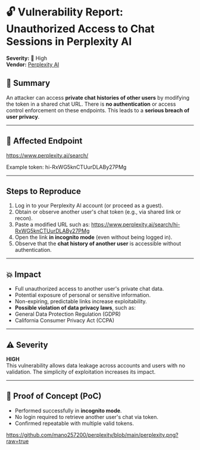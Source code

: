 # 🔓 Vulnerability Report: Unauthorized Access to Chat Sessions in Perplexity AI

**Severity:** 🚨 High  
**Vendor:** [Perplexity AI](https://www.perplexity.ai)

## 📌 Summary

An attacker can access **private chat histories of other users** by modifying the token in a shared chat URL. There is **no authentication** or access control enforcement on these endpoints. This leads to a **serious breach of user privacy**.

---

## 🔗 Affected Endpoint

https://www.perplexity.ai/search/<token>

Example token: hi-RxWG5knCTUurDLABy27PMg


---

##  Steps to Reproduce

1. Log in to your Perplexity AI account (or proceed as a guest).
2. Obtain or observe another user's chat token (e.g., via shared link or recon).
3. Paste a modified URL such as:
   https://www.perplexity.ai/search/hi-RxWG5knCTUurDLABy27PMg
4. Open the link **in incognito mode** (even without being logged in).
5. Observe that the **chat history of another user** is accessible without authentication.

---

## 💥 Impact

- Full unauthorized access to another user's private chat data.
- Potential exposure of personal or sensitive information.
- Non-expiring, predictable links increase exploitability.
- **Possible violation of data privacy laws**, such as:
- General Data Protection Regulation (GDPR)
- California Consumer Privacy Act (CCPA)

---

## ⚠️ Severity

**HIGH**  
This vulnerability allows data leakage across accounts and users with no validation. The simplicity of exploitation increases its impact.

---

## 🧪 Proof of Concept (PoC)

- Performed successfully in **incognito mode**.
- No login required to retrieve another user's chat via token.
- Confirmed repeatable with multiple valid tokens.

https://github.com/mano257200/perplexity/blob/main/perplexity.png?raw=true


   

   
